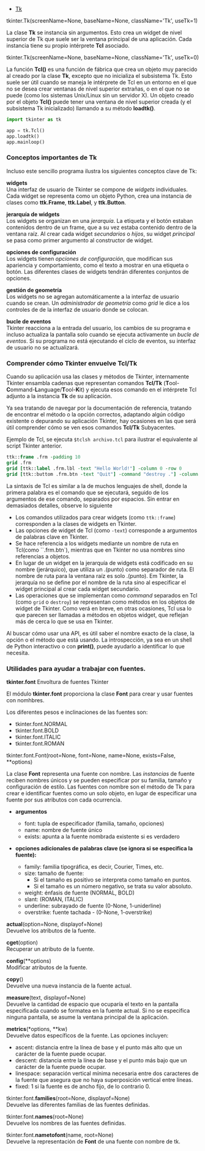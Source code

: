 - [Tk](#)



tkinter.Tk(screenName=None, baseName=None, className='Tk', useTk=1)

La clase **Tk** se instancia sin argumentos. Esto crea un widget de nivel superior de Tk que suele ser la ventana principal de una aplicación. Cada instancia tiene su propio intérprete **Tcl** asociado.


tkinter.Tk(screenName=None, baseName=None, className='Tk', useTk=0)

La función **Tcl()** es una función de fábrica que crea un objeto muy parecido al creado por la clase **Tk**, excepto que no inicializa el subsistema Tk. Esto suele ser útil cuando se maneja le intérprete de Tcl en un entorno en el que no se desea crear ventanas de nivel superior extrañas, o en el que no se puede (como los sistemas Unix/Linux sin un servidor X). Un objeto creado por el objeto **Tcl()** puede tener una ventana de nivel superior creada (y el subsistema Tk inicializado) llamando a su método **loadtk()**.


```py
import tkinter as tk 

app = tk.Tcl()
app.loadtk()
app.mainloop()
```


### Conceptos importantes de Tk


Incluso este sencillo programa ilustra los siguientes conceptos clave de Tk:

**widgets**  
Una interfaz de usuario de Tkinter se compone de *widgets* individuales. Cada widget se representa como un objeto Python, crea una instancia de clases como **ttk.Frame**, **ttk.Label**, y **ttk.Button**.

**jerarquía de widgets**  
Los widgets se organizan en una *jerarquía*. La etiqueta y el botón estaban contenidos dentro de un frame, que a su vez estaba contenido dentro de la ventana raíz. Al crear cada widget *secundarios* o *hijos*, su widget *principal* se pasa como primer argumento al constructor de widget.  

**opciones de configuración**  
Los widgets tienen *opciones de configuración*, que modifican sus apariencia y comportamiento, como el texto a mostrar en una etiqueta o botón. Las diferentes clases de widgets tendrán diferentes conjuntos de opciones.  

**gestión de geometría**  
Los widgets no se agregan automáticamente a la interfaz de usuario cuando se crean. Un *administrador de geometría* como *grid* le dice a los controles de de la interfaz de usuario donde se colocan.


**bucle de eventos**  
Tkinter reacciona a la entrada del usuario, los cambios de su programa e incluso actualiza la pantalla solo cuando se ejecuta activamente un *bucle de eventos*. Si su programa no está ejecutando el ciclo de eventos, su interfaz de usuario no se actualizará.  


### Comprender cómo Tkinter envuelve Tcl/Tk

Cuando su aplicación usa las clases y métodos de Tkinter, internamente Tkinter ensambla cadenas que representan comandos **Tcl/Tk** (**T**ool-**C**ommand-**L**anguage/**T**ool-**K**it) y ejecuta esos comando en el intérprete Tcl adjunto a la instancia **Tk** de su aplicación.


Ya sea tratando de navegar por la documentación de referencia, tratando de encontrar el método o la opción correctos,  adaptando algún código existente o depurando su aplicación Tkinter, hay ocasiones en las que será útil comprender cómo se ven esos comandos **Tcl/Tk** Subyacentes.


Ejemplo de Tcl, se ejecuta `$tclsh archivo.tcl` para ilustrar el equivalente al script Tkinter anterior.


```tcl
ttk::frame .frm -padding 10
grid .frm
grid [ttk::label .frm.lbl -text "Hello World!"] -column 0 -row 0
grid [ttk::buttom .frm.btn -text "Quit"] -command "destroy ."] -column 1 -row 0
```

La sintaxis de Tcl es similar a la de muchos lenguajes de shell, donde la primera palabra es el comando que se ejecutará, seguido de los argumentos de ese comando, separados por espacios. Sin entrar en demasiados detalles, observe lo siguiente

- Los comandos utilizados para crear widgets (como `ttk::frame`) corresponden a la clases de widgets en Tkinter.
- Las opciones de widget de Tcl (como `-text`) corresponde a argumentos de palabras clave en Tkinter.
- Se hace referencia a los widgets mediante un nombre de ruta en Tcl(como ``.frm.btn`), mientras que en Tkinter no usa nombres sino referencias a objetos.
- En lugar de un widget en la jerarquía de widgets está codificado en su nombre (jerárquico), que utiliza un .(punto) como separador de ruta. El nombre de ruta para la ventana raíz es solo .(punto). Em Tkinter, la jerarquía no se define por el nombre de la ruta sino al especificar el widget principal al crear cada widget secundario.
- Las operaciones que se implementan como *command* separados en Tcl (como `grid` o `destroy`) se representan como métodos en los objetos de widget de Tkinter. Como verá en breve, en otras ocasiones, Tcl usa lo que parecen ser llamadas a métodos en objetos widget, que reflejan más de cerca lo que se usa en Tkinter.

Al buscar cómo usar una API, es útil saber el nombre exacto de la clase, la opción o el método que está usando. La introspección, ya sea en un shell de Python interactivo o con **print()**, puede ayudarlo a identificar lo que necesita.








### Utilidades para ayudar a trabajar con fuentes.


**tkinter.font** Envoltura de fuentes Tkinter

El módulo **tkinter.font** proporciona la clase **Font** para crear y usar fuentes con nomhbres.

Los diferentes pesos e inclinaciones de las fuentes son:

- tkinter.font.NORMAL
- tkinter.font.BOLD
- tkinter.font.ITALIC
- tkinter.font.ROMAN



tkinter.font.Font(root=None, font=None, name=None, exists=False, **options)

La clase **Font** representa una fuente con nombre. Las *instancias* de fuente reciben nombres únicos y se pueden especificar por su familia, tamaño y configuración de estilo. Las fuentes con nombre son el método de Tk para crear e identificar fuentes como un solo objeto, en lugar de especificar una fuente por sus atributos con cada ocurrencia.

- **argumentos**
	+ font: tupla de especificador (familia, tamaño, opciones)
	+ name: nombre de fuente único
	+ exists: apunta a la fuente nombrada existente si es verdadero
	
- **opciones adicionales de palabras clave (se ignora si se especifica la fuente):**
	+ family: familia tipográfica, es decir, Courier, Times, etc.
	+ size: tamaño de fuente:
		* Si el tamaño es positivo se interpreta como tamaño en puntos.
		* Si el tamaño es un número negativo, se trata su valor absoluto.
	+ weight: énfasis de fuente (NORMAL, BOLD)
	+ slant: (ROMAN, ITALIC)
	+ underline: subrayado de fuente (0-None, 1-uniderline)
	+ overstrike: fuente tachada - (0-None, 1-overstrike)
	

**actual**(option=None, displayof=None)  
Devuelve los atributos de la fuente.

**cget**(option)  
Recuperar un atributo de la fuente.


**config**(**options)  
Modificar atributos de la fuente.

**copy**()  
Devuelve una nueva instancia de la fuente actual.

**measure**(text, displayof=None)  
Devuelve la cantidad de espacio que ocuparía el texto en la pantalla especificada cuando se formatea en la fuente actual. Si no se especifica ninguna pantalla, se asume la ventana principal de la aplicación.  

**metrics**(*options, **kw)  
Devuelve datos específicos de la fuente. Las opciones incluyen:  

- ascent: distancia entre la línea de base y el punto más alto que un carácter de la fuente puede ocupar.
- descent: distancia entre la línea de base y el punto más bajo que un carácter de la fuente puede ocupar.
- linespace: separación vertical mínima necesaria entre dos caracteres de la fuente que asegura que no haya superposición vertical entre líneas.
- fixed: 1 si la fuente es de ancho fijo, de lo contrario 0.



tkinter.font.**families**(root=None, displayof=None)  
Devuelve las diferentes familias de las fuentes definidas.


tkinter.font.**names**(root=None)  
Devuelve los nombres de las fuentes definidas.


tkinter.font.**nametofont**(name, root=None)  
Devuelve la representación de  **Font** de una fuente con nombre de tk. 



